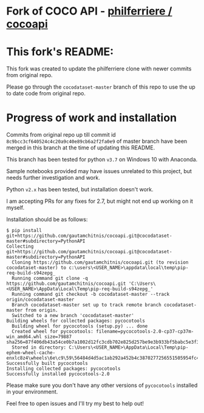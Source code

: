 Fork of COCO API - [philferriere / cocoapi](https://github.com/philferriere/cocoapi)
===========================================

# This fork's README:

This fork was created to update the philferriere clone with newer commits from original repo.

Please go through the `cocodataset-master` branch of this repo to use the up to date code from original repo.

# Progress of work and installation

Commits from original repo up till commit id `8c9bcc3cf640524c4c20a9c40e89cb6a2f2fa0e9` of master branch have been
merged in this branch at the time of updating this README.

This branch has been tested for python `v3.7` on Windows 10 with Anaconda.

Sample notebooks provided may have issues unrelated to this project, but needs further investigation and work.

Python `v2.x` has been tested, but installation doesn't work.

I am accepting PRs for any fixes for 2.7, but might not end up working on it myself.

Installation should be as follows:

```
$ pip install git+https://github.com/gautamchitnis/cocoapi.git@cocodataset-master#subdirectory=PythonAPI
Collecting git+https://github.com/gautamchitnis/cocoapi.git@cocodataset-master#subdirectory=PythonAPI
  Cloning https://github.com/gautamchitnis/cocoapi.git (to revision cocodataset-master) to c:\users\<USER_NAME>\appdata\local\temp\pip-req-build-s94zepg_
  Running command git clone -q https://github.com/gautamchitnis/cocoapi.git 'C:\Users\<USER_NAME>\AppData\Local\Temp\pip-req-build-s94zepg_'
  Running command git checkout -b cocodataset-master --track origin/cocodataset-master
  Branch cocodataset-master set up to track remote branch cocodataset-master from origin.
  Switched to a new branch 'cocodataset-master'
Building wheels for collected packages: pycocotools
  Building wheel for pycocotools (setup.py) ... done
  Created wheel for pycocotools: filename=pycocotools-2.0-cp37-cp37m-win_amd64.whl size=79887 sha256=87f406db43a54ce0b7a1002d12fc3cdb702e825d257be9e3b933bf5babc5e3f3
  Stored in directory: C:\Users\<USER_NAME>\AppData\Local\Temp\pip-ephem-wheel-cache-enxlc8z4\wheels\6e\c9\59\56484d4d5ac1ab292a452b4c3870277256551505954fc4a1db
Successfully built pycocotools
Installing collected packages: pycocotools
Successfully installed pycocotools-2.0
```

Please make sure you don't have any other versions of `pycocotools` installed in your environment.

Feel free to open issues and I'll try my best to help out!
